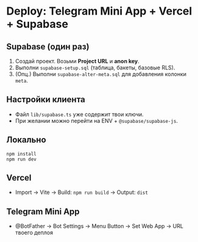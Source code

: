 # Deploy: Telegram Mini App + Vercel + Supabase

## Supabase (один раз)
1. Создай проект. Возьми **Project URL** и **anon key**.
2. Выполни `supabase-setup.sql` (таблица, бакеты, базовые RLS).
3. (Опц.) Выполни `supabase-alter-meta.sql` для добавления колонки `meta`.

## Настройки клиента
- Файл `lib/supabase.ts` уже содержит твои ключи.
- При желании можно перейти на ENV + `@supabase/supabase-js`.

## Локально
```
npm install
npm run dev
```

## Vercel
- Import → Vite → Build: `npm run build` → Output: `dist`

## Telegram Mini App
- @BotFather → Bot Settings → Menu Button → Set Web App → URL твоего деплоя